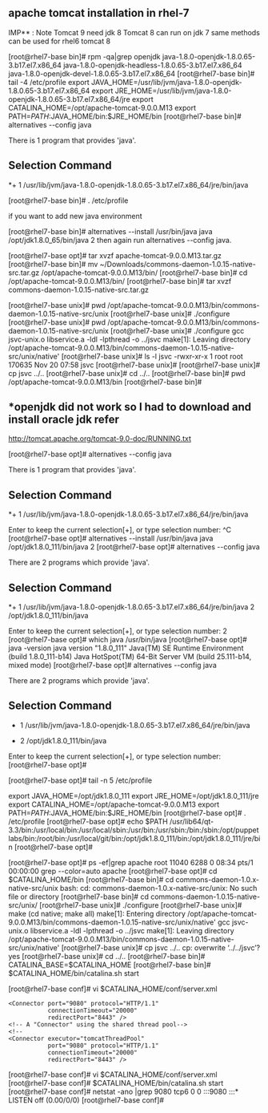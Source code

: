 apache tomcat installation in rhel-7
------------------------------------
IMP** : Note Tomcat 9 need jdk 8
Tomcat 8 can run on jdk 7 same methods can be used for rhel6 tomcat 8

[root@rhel7-base bin]# rpm -qa|grep openjdk
java-1.8.0-openjdk-1.8.0.65-3.b17.el7.x86_64
java-1.8.0-openjdk-headless-1.8.0.65-3.b17.el7.x86_64
java-1.8.0-openjdk-devel-1.8.0.65-3.b17.el7.x86_64
[root@rhel7-base bin]# tail -4 /etc/profile
export JAVA_HOME=/usr/lib/jvm/java-1.8.0-openjdk-1.8.0.65-3.b17.el7.x86_64
export JRE_HOME=/usr/lib/jvm/java-1.8.0-openjdk-1.8.0.65-3.b17.el7.x86_64/jre
export CATALINA_HOME=/opt/apache-tomcat-9.0.0.M13
export PATH=$PATH:$JAVA_HOME/bin:$JRE_HOME/bin
[root@rhel7-base bin]# alternatives --config java

There is 1 program that provides 'java'.

  Selection    Command
-----------------------------------------------
*+ 1           /usr/lib/jvm/java-1.8.0-openjdk-1.8.0.65-3.b17.el7.x86_64/jre/bin/java


[root@rhel7-base bin]# . /etc/profile

if you want to add new java environment

[root@rhel7-base bin]# alternatives --install /usr/bin/java java  /opt/jdk1.8.0_65/bin/java 2
then again run alternatives --config java.

[root@rhel7-base opt]# tar xvzf apache-tomcat-9.0.0.M13.tar.gz
[root@rhel7-base bin]# mv ~/Downloads/commons-daemon-1.0.15-native-src.tar.gz /opt/apache-tomcat-9.0.0.M13/bin/
[root@rhel7-base bin]# cd /opt/apache-tomcat-9.0.0.M13/bin/
[root@rhel7-base bin]# tar xvzf commons-daemon-1.0.15-native-src.tar.gz

[root@rhel7-base unix]# pwd
/opt/apache-tomcat-9.0.0.M13/bin/commons-daemon-1.0.15-native-src/unix
[root@rhel7-base unix]# ./configure 
[root@rhel7-base unix]# pwd
/opt/apache-tomcat-9.0.0.M13/bin/commons-daemon-1.0.15-native-src/unix
[root@rhel7-base unix]# ./configure 
gcc   jsvc-unix.o libservice.a -ldl -lpthread -o ../jsvc
make[1]: Leaving directory /opt/apache-tomcat-9.0.0.M13/bin/commons-daemon-1.0.15-native-src/unix/native'
[root@rhel7-base unix]# ls -l jsvc 
-rwxr-xr-x 1 root root 170635 Nov 20 07:58 jsvc
[root@rhel7-base unix]# 
[root@rhel7-base unix]# cp jsvc ../..
[root@rhel7-base unix]# cd ../..
[root@rhel7-base bin]# pwd
/opt/apache-tomcat-9.0.0.M13/bin
[root@rhel7-base bin]#


***openjdk did not work so I had to download and install oracle jdk**
refer
-----
http://tomcat.apache.org/tomcat-9.0-doc/RUNNING.txt

[root@rhel7-base opt]# alternatives --config java

There is 1 program that provides 'java'.

  Selection    Command
-----------------------------------------------
*+ 1           /usr/lib/jvm/java-1.8.0-openjdk-1.8.0.65-3.b17.el7.x86_64/jre/bin/java

Enter to keep the current selection[+], or type selection number: ^C
[root@rhel7-base opt]# alternatives --install /usr/bin/java java  /opt/jdk1.8.0_111/bin/java 2
[root@rhel7-base opt]# alternatives --config java

There are 2 programs which provide 'java'.

  Selection    Command
-----------------------------------------------
*+ 1           /usr/lib/jvm/java-1.8.0-openjdk-1.8.0.65-3.b17.el7.x86_64/jre/bin/java
   2           /opt/jdk1.8.0_111/bin/java

Enter to keep the current selection[+], or type selection number: 2
[root@rhel7-base opt]# which java
/usr/bin/java
[root@rhel7-base opt]# java -version
java version "1.8.0_111"
Java(TM) SE Runtime Environment (build 1.8.0_111-b14)
Java HotSpot(TM) 64-Bit Server VM (build 25.111-b14, mixed mode)
[root@rhel7-base opt]# alternatives --config java

There are 2 programs which provide 'java'.

  Selection    Command
-----------------------------------------------
*  1           /usr/lib/jvm/java-1.8.0-openjdk-1.8.0.65-3.b17.el7.x86_64/jre/bin/java
 + 2           /opt/jdk1.8.0_111/bin/java

Enter to keep the current selection[+], or type selection number: 
[root@rhel7-base opt]#


[root@rhel7-base opt]# tail -n 5 /etc/profile

export JAVA_HOME=/opt/jdk1.8.0_111
export JRE_HOME=/opt/jdk1.8.0_111/jre
export CATALINA_HOME=/opt/apache-tomcat-9.0.0.M13
export PATH=$PATH:$JAVA_HOME/bin:$JRE_HOME/bin
[root@rhel7-base opt]# . /etc/profile
[root@rhel7-base opt]# echo $PATH
/usr/lib64/qt-3.3/bin:/usr/local/bin:/usr/local/sbin:/usr/bin:/usr/sbin:/bin:/sbin:/opt/puppetlabs/bin:/root/bin:/usr/local/git/bin:/opt/jdk1.8.0_111/bin:/opt/jdk1.8.0_111/jre/bin
[root@rhel7-base opt]#

[root@rhel7-base opt]# ps -ef|grep apache
root     11040  6288  0 08:34 pts/1    00:00:00 grep --color=auto apache
[root@rhel7-base opt]# cd $CATALINA_HOME/bin
[root@rhel7-base bin]# cd commons-daemon-1.0.x-native-src/unix
bash: cd: commons-daemon-1.0.x-native-src/unix: No such file or directory
[root@rhel7-base bin]# cd commons-daemon-1.0.15-native-src/unix/
[root@rhel7-base unix]# ./configure 
[root@rhel7-base unix]# make
(cd native; make  all)
make[1]: Entering directory /opt/apache-tomcat-9.0.0.M13/bin/commons-daemon-1.0.15-native-src/unix/native'
gcc   jsvc-unix.o libservice.a -ldl -lpthread -o ../jsvc
make[1]: Leaving directory /opt/apache-tomcat-9.0.0.M13/bin/commons-daemon-1.0.15-native-src/unix/native'
[root@rhel7-base unix]# cp jsvc ../..
cp: overwrite ‘../../jsvc’? yes
[root@rhel7-base unix]# cd ../..
[root@rhel7-base bin]# CATALINA_BASE=$CATALINA_HOME
[root@rhel7-base bin]# $CATALINA_HOME/bin/catalina.sh start

[root@rhel7-base conf]# vi $CATALINA_HOME/conf/server.xml

  <!-- A "Connector" represents an endpoint by which requests are received
         and responses are returned. Documentation at :
         Java HTTP Connector: /docs/config/http.html
         Java AJP  Connector: /docs/config/ajp.html
         APR (HTTP/AJP) Connector: /docs/apr.html
         Define a non-SSL/TLS HTTP/1.1 Connector on port 9080
    -->
    <Connector port="9080" protocol="HTTP/1.1"
               connectionTimeout="20000"
               redirectPort="8443" />
    <!-- A "Connector" using the shared thread pool-->
    <!--
    <Connector executor="tomcatThreadPool"
               port="9080" protocol="HTTP/1.1"
               connectionTimeout="20000"
               redirectPort="8443" />

[root@rhel7-base conf]# vi $CATALINA_HOME/conf/server.xml
[root@rhel7-base conf]# $CATALINA_HOME/bin/catalina.sh start
[root@rhel7-base conf]# netstat -ano |grep 9080
tcp6       0      0 :::9080                 :::*                    LISTEN      off (0.00/0/0)
[root@rhel7-base conf]# 

